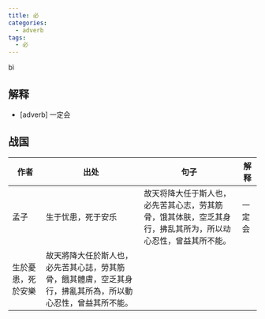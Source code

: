 ```yaml
---
title: 必
categories:
  - adverb
tags:
  - 必
---
```


bì
<!-- more -->

## 解释
* [adverb] 一定会

## 战国

作者|出处|句子|解释
---|---|---|---
孟子|生于忧患，死于安乐|故天将降大任于斯人也，必先苦其心志，劳其筋骨，饿其体肤，空乏其身行，拂乱其所为，所以动心忍性，曾益其所不能。|一定会
 |生於憂患，死於安樂|故天將降大任於斯人也，必先苦其心誌，勞其筋骨，餓其體膚，空乏其身行，拂亂其所為，所以動心忍性，曾益其所不能。|
